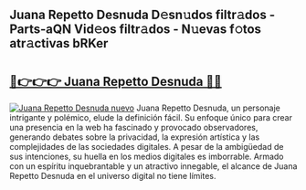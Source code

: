 ## Juana Repetto Desnuda D𝚎sn𝚞dos filtr𝚊dos - Parts-aQN Vid𝚎os filtr𝚊dos - N𝚞evas f𝚘tos atr𝚊ctivas bRKer

# <h2><a href="http://mb6195.tromn.icu/?c=Juana+Repetto+Desnuda">🔗👉👉👉 Juana Repetto Desnuda 🔗🔗</a></h2>

[![Juana Repetto Desnuda nuevo](https://i.imgur.com/pEAQMta.gif)](http://mb6195.tromn.icu/?c=Juana+Repetto+Desnuda)
Juana Repetto Desnuda, un personaje intrigante y polémico, elude la definición fácil. Su enfoque único para crear una presencia en la web ha fascinado y provocado observadores, generando debates sobre la privacidad, la expresión artística y las complejidades de las sociedades digitales. A pesar de la ambigüedad de sus intenciones, su huella en los medios digitales es imborrable. Armado con un espíritu inquebrantable y un atractivo innegable, el alcance de Juana Repetto Desnuda en el universo digital no tiene límites.
